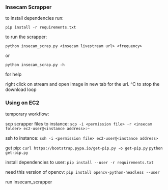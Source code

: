 ### Insecam Scrapper

to install dependencies run:

`pip install -r requirements.txt`

to run the scrapper:

`python insecam_scrap.py <insecam livestream url> <frequency>`

or 

`python insecam_scrap.py -h`

for help

right click on stream and open image in new tab for the url. ^C to stop the download loop

### Using on EC2

temporary workflow:

scp scrapper files to instance:
`scp -i <permission file> -r <insecam folder> ec2-user@<instance address>:~`

ssh to instance:
`ssh -i <permission file> ec2-user@<instance address>`

get pip:
`curl https://bootstrap.pypa.io/get-pip.py -o get-pip.py`
`python get-pip.py`

install dependencies to user:
`pip install --user -r requirements.txt`

need this version of opencv:
`pip install opencv-python-headless --user`

run insecam_scrapper
